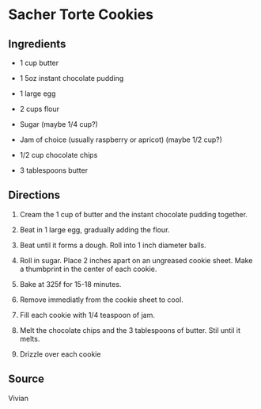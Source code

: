 Sacher Torte Cookies
====================


Ingredients
-----------

* 1 cup butter

* 1 5oz instant chocolate pudding

* 1 large egg

* 2 cups flour

* Sugar (maybe 1/4 cup?)

* Jam of choice (usually raspberry or apricot) (maybe 1/2 cup?)

* 1/2 cup chocolate chips

* 3 tablespoons butter


Directions
----------

1) Cream the 1 cup of butter and the instant chocolate pudding together.

2) Beat in 1 large egg, gradually adding the flour.

3) Beat until it forms a dough. Roll into 1 inch diameter balls.

4) Roll in sugar. Place 2 inches apart on an ungreased cookie sheet. Make a thumbprint in the center of each cookie.

5) Bake at 325f for 15-18 minutes.

6) Remove immediatly from the cookie sheet to cool.

7) Fill each cookie with 1/4 teaspoon of jam.

8) Melt the chocolate chips and the 3 tablespoons of butter. Stil until it melts.

9) Drizzle over each cookie


Source
------

Vivian
